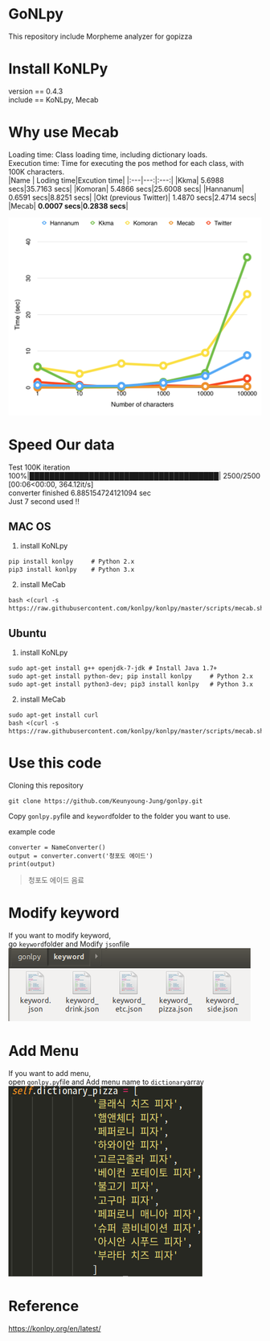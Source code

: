 # GoNLpy
This repository include  Morpheme analyzer for gopizza

# Install KoNLPy
version == 0.4.3    
include == KoNLpy, Mecab    

# Why use Mecab
Loading time: Class loading time, including dictionary loads.    
Execution time: Time for executing the pos method for each class, with 100K characters.    
|Name | Loding time|Excution time|
|:---|---:|:---:|
|Kkma| 5.6988 secs|35.7163 secs|
|Komoran| 5.4866 secs|25.6008 secs|
|Hannanum| 0.6591 secs|8.8251 secs|
|Okt (previous Twitter)| 1.4870 secs|2.4714 secs|
|Mecab| **0.0007 secs**|**0.2838 secs**|

![Alt text](readme/time.png)

# Speed Our data
Test 100K iteration     
100%|██████████████████████████████████████| 2500/2500 [00:06<00:00, 364.12it/s]      
converter finished 6.885154724121094 sec     
Just 7 second used !!      

## MAC OS
1. install KoNLpy
```
pip install konlpy     # Python 2.x
pip3 install konlpy    # Python 3.x
```
2. install MeCab
```
bash <(curl -s https://raw.githubusercontent.com/konlpy/konlpy/master/scripts/mecab.sh)
```

## Ubuntu
1. install KoNLpy
```
sudo apt-get install g++ openjdk-7-jdk # Install Java 1.7+
sudo apt-get install python-dev; pip install konlpy     # Python 2.x
sudo apt-get install python3-dev; pip3 install konlpy   # Python 3.x
```
2. install MeCab
```
sudo apt-get install curl
bash <(curl -s https://raw.githubusercontent.com/konlpy/konlpy/master/scripts/mecab.sh)
```

# Use this code
Cloning this repository    
```
git clone https://github.com/Keunyoung-Jung/gonlpy.git
```
Copy `gonlpy.py`file and `keyword`folder to the folder you want to use.

example code
```
converter = NameConverter()
output = converter.convert('청포도 에이드')
print(output)
```
> 청포도 에이드 음료

# Modify keyword
If you want to modify keyword,     
go `keyword`folder and Modify `json`file     
![Alt text](readme/keyword.png)

# Add Menu
If you want to add menu,     
open `gonlpy.py`file and Add menu name to `dictionary`array     
![Alt text](readme/dictionary.png)

# Reference
https://konlpy.org/en/latest/
